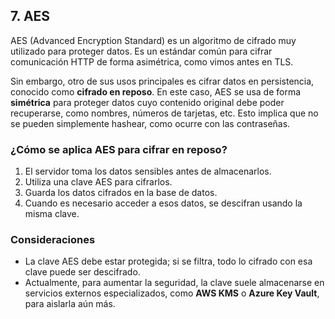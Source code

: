 ## 7. AES

AES (Advanced Encryption Standard) es un algoritmo de cifrado muy utilizado para proteger datos. Es un estándar común para cifrar comunicación HTTP de forma asimétrica, como vimos antes en TLS.

Sin embargo, otro de sus usos principales es cifrar datos en persistencia, conocido como **cifrado en reposo**. En este caso, AES se usa de forma **simétrica** para proteger datos cuyo contenido original debe poder recuperarse, como nombres, números de tarjetas, etc. Esto implica que no se pueden simplemente hashear, como ocurre con las contraseñas.

### ¿Cómo se aplica AES para cifrar en reposo?

1. El servidor toma los datos sensibles antes de almacenarlos.
2. Utiliza una clave AES para cifrarlos.
3. Guarda los datos cifrados en la base de datos.
4. Cuando es necesario acceder a esos datos, se descifran usando la misma clave.

### Consideraciones

- La clave AES debe estar protegida; si se filtra, todo lo cifrado con esa clave puede ser descifrado.
- Actualmente, para aumentar la seguridad, la clave suele almacenarse en servicios externos especializados, como **AWS KMS** o **Azure Key Vault**, para aislarla aún más.

